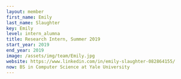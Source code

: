 ```yaml
---
layout: member
first_name: Emily
last_name: Slaughter
key: Emily
level: intern_alumna
title: Research Intern, Summer 2019
start_year: 2019
end_year: 2019
image: /assets/img/team/Emily.jpg
website: https://www.linkedin.com/in/emily-slaughter-082864155/
now: BS in Computer Science at Yale	University
---
```

